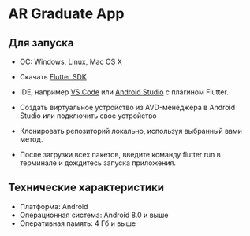 # AR Graduate App

## Для запуска

- ОС: Windows, Linux, Mac OS X

- Скачать [Flutter SDK](https://docs.flutter.dev/get-started/install)

- IDE, например [VS Code](https://docs.flutter.dev/get-started/install) или [Android Studio](https://developer.android.com/studio) с плагином Flutter.

- Создать виртуальное устройство из AVD-менеджера в Android Studio или подключить свое устройство

- Клонировать репозиторий локально, используя выбранный вами метод.

- После загрузки всех пакетов, введите команду flutter run в терминале и дождитесь запуска приложения.

## Технические характеристики

- Платформа: Android
- Операционная система: Android 8.0 и выше
- Оперативная память: 4 Гб и выше

